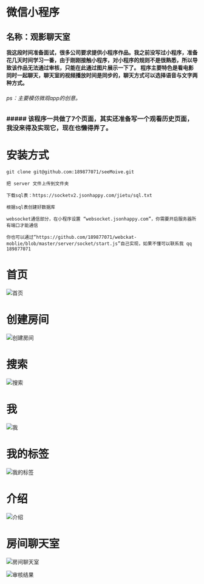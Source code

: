 # 微信小程序
## 名称：观影聊天室
**我这段时间准备面试，很多公司要求提供小程序作品。我之前没写过小程序，准备花几天时间学习一番，由于刚刚接触小程序，对小程序的规则不是很熟悉，所以导致该作品无法通过审核，只能在此通过图片展示一下了。
程序主要特色是看电影同时一起聊天，聊天室的视频播放时间是同步的，聊天方式可以选择语音与文字两种方式。**
###### ps：主要模仿微观app的创意。
### ##### 该程序一共做了7个页面，其实还准备写一个观看历史页面，我没来得及实现它，现在也懒得弄了。

# 安装方式

`git clone git@github.com:189877071/seeMoive.git`

`把 server 文件上传到文件夹`

`下载sql表：https://socketv2.jsonhappy.com/jietu/sql.txt`

`根据sql表创建好数据库`

`websocket通信部分，在小程序设置 “websocket.jsonhappy.com”，你需要开启服务器所有端口才能通信`

`你也可以通过“https://github.com/189877071/webckat-moblie/blob/master/server/socket/start.js”自己实现，如果不懂可以联系我 qq 189877071`

# 首页

![首页](https://socketv2.jsonhappy.com/jietu/index.jpg "首页")

# 创建房间
![创建房间](https://socketv2.jsonhappy.com/jietu/create.jpg "创建房间")

# 搜索

![搜索](https://socketv2.jsonhappy.com/jietu/search.jpg "搜索")

# 我

![我](https://socketv2.jsonhappy.com/jietu/mi.jpg "我")


# 我的标签

![我的标签](https://socketv2.jsonhappy.com/jietu/label.jpg "我的标签")

# 介绍

![介绍](https://socketv2.jsonhappy.com/jietu/js.jpg "介绍")

# 房间聊天室

![房间聊天室](https://socketv2.jsonhappy.com/jietu/home.jpg "房间聊天室")

![审核结果](https://socketv2.jsonhappy.com/jietu/tz.jpg "审核结果")